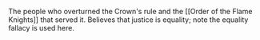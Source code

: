 The people who overturned the Crown's rule and the [[Order of the Flame Knights]] that served it.
Believes that justice is equality; note the equality fallacy is used here.